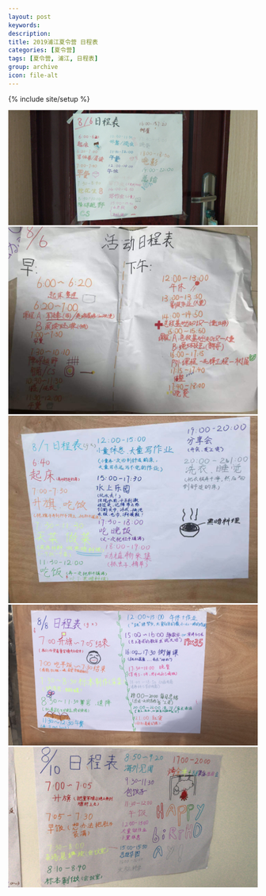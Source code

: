 ```yaml
---
layout: post
keywords: 
description: 
title: 2019浦江夏令营 日程表
categories: [夏令营]
tags: [夏令营, 浦江, 日程表]
group: archive
icon: file-alt
---
```

{% include site/setup %}

![](/image/schedule2019080601.jpg)
![](/image/schedule2019080602.jpg)
![](/image/schedule20190807.jpg)
![](/image/schedule20190808.jpg)
![](/image/schedule20190810.jpg)